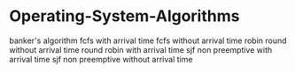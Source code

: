 # Operating-System-Algorithms

banker's algorithm
fcfs with arrival time
fcfs without arrival time
robin round without arrival time
round robin with arrival time
sjf non preemptive with arrival time
sjf non preemptive without arrival time
